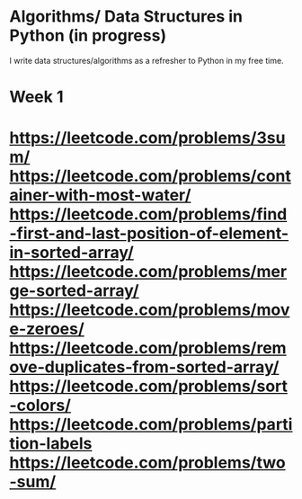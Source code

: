 # Algorithms/ Data Structures in Python (in progress)

I write data structures/algorithms as a refresher to Python in my free time.

# Week 1
https://leetcode.com/problems/3sum/
https://leetcode.com/problems/container-with-most-water/
https://leetcode.com/problems/find-first-and-last-position-of-element-in-sorted-array/
https://leetcode.com/problems/merge-sorted-array/
https://leetcode.com/problems/move-zeroes/
https://leetcode.com/problems/remove-duplicates-from-sorted-array/
https://leetcode.com/problems/sort-colors/
https://leetcode.com/problems/partition-labels
https://leetcode.com/problems/two-sum/
=======

